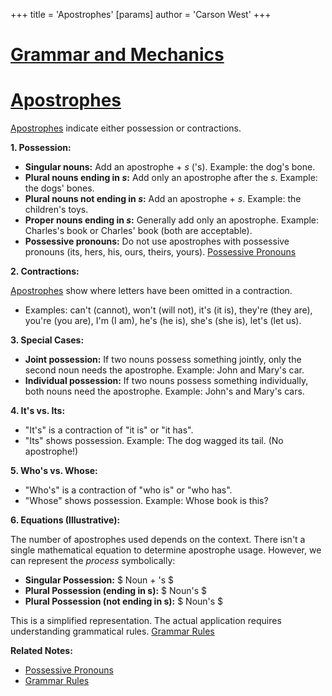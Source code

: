 +++
 title = 'Apostrophes'
[params]
	author = 'Carson West'
+++
# [Grammar and Mechanics](./../grammar-and-mechanics/)
# [Apostrophes](./../apostrophes/)

[Apostrophes](./../apostrophes/) indicate either possession or contractions.

**1. Possession:**

*   **Singular nouns:** Add an apostrophe + *s* ('s).  Example:  the dog's bone.
*   **Plural nouns ending in *s*:** Add only an apostrophe after the *s*. Example: the dogs' bones.
*   **Plural nouns not ending in *s*:** Add an apostrophe + *s*. Example: the children's toys.
*   **Proper nouns ending in *s*:**  Generally add only an apostrophe. Example:  Charles's book or Charles' book (both are acceptable).
*   **Possessive pronouns:**  Do not use apostrophes with possessive pronouns (its, hers, his, ours, theirs, yours).  [Possessive Pronouns](./../possessive-pronouns/)


**2. Contractions:**

[Apostrophes](./../apostrophes/) show where letters have been omitted in a contraction.

*   Examples:  can't (cannot), won't (will not), it's (it is),  they're (they are),  you're (you are),  I'm (I am),  he's (he is), she's (she is),  let's (let us).

**3. Special Cases:**

*   **Joint possession:** If two nouns possess something jointly, only the second noun needs the apostrophe. Example:  John and Mary's car.
*   **Individual possession:** If two nouns possess something individually, both nouns need the apostrophe. Example: John's and Mary's cars.


**4.  It's vs. Its:**

*   "It's" is a contraction of "it is" or "it has".
*   "Its" shows possession.  Example: The dog wagged its tail.  (No apostrophe!)

**5.  Who's vs. Whose:**

*   "Who's" is a contraction of "who is" or "who has".
*   "Whose" shows possession. Example: Whose book is this?


**6.  Equations (Illustrative):**

The number of apostrophes used depends on the context. There isn't a single mathematical equation to determine apostrophe usage.  However, we can represent the *process* symbolically:

* **Singular Possession:**  $ Noun + 's $ 
* **Plural Possession (ending in s):**  $ Noun's $ 
* **Plural Possession (not ending in s):**  $ Noun's $ 


This is a simplified representation.  The actual application requires understanding grammatical rules. [Grammar Rules](./../grammar-rules/)

**Related Notes:**

* [Possessive Pronouns](./../possessive-pronouns/)
* [Grammar Rules](./../grammar-rules/)
